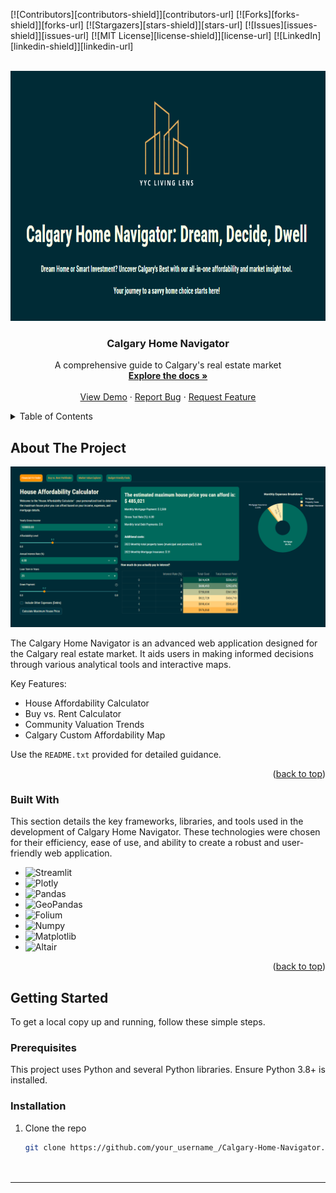<!-- Improved compatibility of back to top link -->
<a name="readme-top"></a>

<!-- PROJECT SHIELDS -->
[![Contributors][contributors-shield]][contributors-url]
[![Forks][forks-shield]][forks-url]
[![Stargazers][stars-shield]][stars-url]
[![Issues][issues-shield]][issues-url]
[![MIT License][license-shield]][license-url]
[![LinkedIn][linkedin-shield]][linkedin-url]

<!-- PROJECT LOGO -->
<br />
<div align="center">
  <a href="https://github.com/your_username_/Calgary-Home-Navigator">
    <img src="logo.PNG" alt="Logo" width="600" height="400">
  </a>

  <h3 align="center">Calgary Home Navigator</h3>

  <p align="center">
    A comprehensive guide to Calgary's real estate market
    <br />
    <a href="https://github.com/yasirsalman/Streamlit_App_Final/README.txt"><strong>Explore the docs »</strong></a>
    <br />
    <br />
    <a href="https://github.com/yasirsalman/Calgary-Home-Navigator">View Demo</a>
    ·
    <a href="https://github.com/yasirsalman/Calgary-Home-Navigator/issues">Report Bug</a>
    ·
    <a href="https://github.com/yasirsalman/Calgary-Home-Navigator/issues">Request Feature</a>
  </p>
</div>



<!-- TABLE OF CONTENTS -->
<details>
  <summary>Table of Contents</summary>
  <ol>
    <li><a href="#about-the-project">About The Project</a></li>
    <li><a href="#getting-started">Getting Started</a>
      <ul>
        <li><a href="#prerequisites">Prerequisites</a></li>
        <li><a href="#installation">Installation</a></li>
      </ul>
    </li>
    <li><a href="#usage">Usage</a></li>
    <li><a href="#roadmap">Roadmap</a></li>
    <li><a href="#contributing">Contributing</a></li>
    <li><a href="#license">License</a></li>
    <li><a href="#contact">Contact</a></li>
    <li><a href="#acknowledgments">Acknowledgments</a></li>
  </ol>
</details>

<!-- ABOUT THE PROJECT -->
## About The Project

[product-screenshot]: app_screenshot.PNG

[![Calgary Home Navigator Screen Shot][product-screenshot]](https://example.com)


The Calgary Home Navigator is an advanced web application designed for the Calgary real estate market. It aids users in making informed decisions through various analytical tools and interactive maps.

Key Features:
* House Affordability Calculator
* Buy vs. Rent Calculator
* Community Valuation Trends
* Calgary Custom Affordability Map

Use the `README.txt` provided for detailed guidance.

<p align="right">(<a href="#readme-top">back to top</a>)</p>

### Built With

This section details the key frameworks, libraries, and tools used in the development of Calgary Home Navigator. These technologies were chosen for their efficiency, ease of use, and ability to create a robust and user-friendly web application.

* ![Streamlit][Streamlit-badge]
* ![Plotly][Plotly-badge]
* ![Pandas][Pandas-badge]
* ![GeoPandas][GeoPandas-badge]
* ![Folium][Folium-badge]
* ![Numpy][Numpy-badge]
* ![Matplotlib][Matplotlib-badge]
* ![Altair][Altair-badge]

<p align="right">(<a href="#readme-top">back to top</a>)</p>



<!-- GETTING STARTED -->
## Getting Started

To get a local copy up and running, follow these simple steps.

### Prerequisites

This project uses Python and several Python libraries. Ensure Python 3.8+ is installed.

### Installation

1. Clone the repo
   ```sh
   git clone https://github.com/your_username_/Calgary-Home-Navigator.git




---

<!-- MARKDOWN LINKS & IMAGES -->
[Streamlit-badge]: https://img.shields.io/badge/Streamlit-FF4B4B?style=for-the-badge&logo=Streamlit&logoColor=white
[Streamlit-url]: https://streamlit.io/
[Plotly-badge]: https://img.shields.io/badge/Plotly-3F4F75?style=for-the-badge&logo=Plotly&logoColor=white
[Plotly-url]: https://plotly.com/
[Pandas-badge]: https://img.shields.io/badge/Pandas-150458?style=for-the-badge&logo=pandas&logoColor=white
[Pandas-url]: https://pandas.pydata.org/
[GeoPandas-badge]: https://img.shields.io/badge/GeoPandas-2B5B84?style=for-the-badge&logo=GeoPandas&logoColor=white
[GeoPandas-url]: https://geopandas.org/
[Folium-badge]: https://img.shields.io/badge/Folium-77B829?style=for-the-badge&logo=Folium&logoColor=white
[Folium-url]: https://python-visualization.github.io/folium/
[Numpy-badge]: https://img.shields.io/badge/Numpy-013243?style=for-the-badge&logo=numpy&logoColor=white
[Numpy-url]: https://numpy.org/
[Matplotlib-badge]: https://img.shields.io/badge/Matplotlib-263238?style=for-the-badge&logo=Matplotlib&logoColor=white
[Matplotlib-url]: https://matplotlib.org/
[Altair-badge]: https://img.shields.io/badge/Altair-F9AB00?style=for-the-badge&logo=Altair&logoColor=white
[Altair-url]: https://altair-viz.github.io/